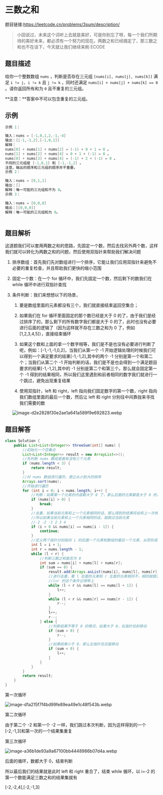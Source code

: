 # 三数之和

题目链接:https://leetcode.cn/problems/3sum/description/

> 小回说过，未来这个词听上去就是美好，可是你别忘了呀，每一个我们所期待的美好未来，都必须有一个努力的现在。两数之和已经搞定了，那三数之和也不在话下，今天就让我们继续来刷 ECODE

## 题目描述

给你一个整数数组 `nums` ，判断是否存在三元组 `[nums[i], nums[j], nums[k]]` 满足 `i != j`、`i != k` 且 `j != k` ，同时还满足 `nums[i] + nums[j] + nums[k] == 0` 。请你返回所有和为 `0` 且不重复的三元组。

**注意：**答案中不可以包含重复的三元组。

##  示例

~~~ java
示例 1：

输入：nums = [-1,0,1,2,-1,-4]
输出：[[-1,-1,2],[-1,0,1]]
解释：
nums[0] + nums[1] + nums[2] = (-1) + 0 + 1 = 0 。
nums[1] + nums[2] + nums[4] = 0 + 1 + (-1) = 0 。
nums[0] + nums[3] + nums[4] = (-1) + 2 + (-1) = 0 。
不同的三元组是 [-1,0,1] 和 [-1,-1,2] 。
注意，输出的顺序和三元组的顺序并不重要。
示例 2：

输入：nums = [0,1,1]
输出：[]
解释：唯一可能的三元组和不为 0。
示例 3：

输入：nums = [0,0,0]
输出：[[0,0,0]]
解释：唯一可能的三元组和为 0。
 
~~~

## 题目解析

这道题我们可以套用两数之和的思路，先固定一个数，然后去找另外两个数，这样我们就可以转化为两数之和的问题，然后使用双指针来帮助我们解决问题

1. 排序数组：首先我们先对数组进行一个排序，它能让我们应用双指针来避免不必要的重复检查，并且帮助我们更快的缩小范围

2. 固定一个数：在一个 for 循环中，我们先固定一个数，然后剩下的数我们在 while 循环中进行双指针查找

3. 条件判断：我们来想想以下的场景，

    1. 要是数组里面的元素都没有三个，我们就直接结束返回空集合；

    2. 如果我们在 for 循环里面固定的那个数已经是大于 0 的了，由于我们是经过排序了的，那么剩下的所有数字我们都是大于 0 的了，此时也没有必要进行后面的逻辑了（因为这样就不存在三数之和为 0 了，例如[1,2,3,4,5]），直接结束循环

    3. 如果这个数和上面的拿一个数字相等，我们是不是也没有必要进行判断了呢，例如：[-1,-1,-1,0,2]，当我们从第一个 -1 开始逻辑处理的时候我们可以得到一个满足要求的结果[-1,-1,2],其中的两个 -1 分别是第一个和第二个；当我们从第二个 -1 开始判断的话，我们是不是也会得到一个满足题目要求的结果[-1,-1,2],其中的 -1 分别是第二个和第三个。那么就会固定第一个 -1 得到的结果相同，所以我们这里遇到和前者相同的数字我们就进行一个跳过，避免出现重复结果

    4. 使用双指针，left 和 right，left 指向我们固定数字的第一个数，right 指向我们数组里面的最后一个数，然后让 left 和 right 分别往中间靠拢来寻找我们需要的数

    ![image-d2e2828f30e2ae1a641a589f9e692823.webp](https://t.tutu.to/img/q1SV6)
## 题目解答

~~~ Java
class Solution {
    public List<List<Integer>> threeSum(int[] nums) {
        //初始化一个空集合
        List<List<Integer>> result = new ArrayList<>();
        //先判断 nums 数组里面有没有三个元素
        if (nums.length < 3) {
            return result;
        }
        //对 nums 数组进行遍历，使之从小到大的排序
        Arrays.sort(nums);
        //开始进行遍历
        for (int i = 0; i < nums.length; i++) {
            //判断：如果第一个元素的内容都大于 0 了，那么后面的元素都是大于 0 的，不可能出现三数之和还是为 0 的情况
            if (nums[i] > 0) {
                break;
            }
            //去重，如果当前元素和上一个元素相同的话，那么得到的结果将会和上一次有相同的部分，如下
            //所以如果当前元素和上一个元素相同的话，就跳过当前元素
            //-2 -2 -1 2 3 4
            if (i > 0 && nums[i] == nums[i - 1]) {
                continue;
            }
            //定义两个指针分别指向 i 的后面一个元素和数组的最后一个元素，从而形成两边往中间靠拢的局势
            int l = i + 1;
            int r = nums.length - 1;
            while (l < r) {
                //判断三数之和能否为 0
                int sum = nums[i] + nums[l] + nums[r];
                if (sum == 0) {
                    result.add(Arrays.asList(nums[i], nums[l], nums[r]));
                    //进行去重，看 l 右面的元素和 r 左面的元素相同不，相同就跳过该元素
                    //l<r 的这个条件记得带上
                    while (l < r && nums[l] == nums[l + 1]) {
                        l++;
                    }
                    while (l < r && nums[r] == nums[r - 1]) {
                        r--;
                    }
                    l++;
                    r--;
                } else {
                    //判断结果不等于 0 的情况，如果大于 0，右指针往前移动
                    if (sum > 0) {
                        r--;
                    }
                    //如果结果小于 0，那么左指针往后面移动
                    if (sum < 0) {
                        l++;
                    }
                }
            }
        }
        return result;
    }
}
~~~

第一次循环

![image-d1a215f7f4bd99fe89ea49e1c48f543b.webp](https://t.tutu.to/img/q1Viq)

第二次循环

由于第二个 -2 和第一个 -2 一样，我们跳过本次判断，因为这样得到的一个[-2,-1,3]和第一次的一个结果集重复

第三次循环

![image-a36b1de93a9a67100bb4448986b07d4a.webp](https://t.tutu.to/img/q1sRr)

后面的循环，数都大于 0，结束判断

所以最后我们的结果就是此时 left 和 right 重合了，结束 while 循环，以 i=-2 的第一个数能满足三数之和的结果集就有

[-2,-2,4],[-2,-1,3]
